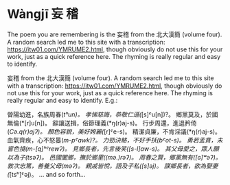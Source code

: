 # Wàngjī 妄 稽

The poem you are remembering is the 妄稽 from the 北大漢簡 (volume four). A random search led me to this site with a transcription: https://itw01.com/YMRUME2.html, though obviously do not use this for your work, just as a quick reference here. The rhyming is really regular and easy to identify.

妄稽 from the 北大漢簡 (volume four). A random search led me to this site with a transcription: <https://itw01.com/YMRUME2.html>, though obviously do not use this for your work, just as a quick reference here. The rhyming is really regular and easy to identify. E.g.:

䁝陽幼進，名族周春(*tʰun)。
孝悌慈誨，恭敬仁遜(*[s]ˤu[n])?。
鄉黨莫及，於國無倫(*[r]u[n])。
辭讓送揖，俗節理義(*ŋ(r)aj-s)。
行步周還，進退矜倚(*Cə.q(r)ajʔ)。
顏色容貌，美好姱麗(*[r]ˤe-s)。
精潔貞廉，不肯淫議(*ŋ(r)aj-s)。
血氣齊疾，心不怒㬥(*m-pˤawk)?。
力勁決觡，不好手扷(*bˤot-s)。
勇若孟賁，未嘗色撓(*m-[q]ʰˤrewʔ)。
見鄉長者，先言後笑(*[s-l]aw-s)。
其父母愛之，眾人願以為子(*tsəʔ)。
邑國闔鄉，撫於鄉里(*(mə.)rəʔ)。
周春之賢，鄉黨無有(*[ɢ]ʷəʔ)。
敦次忠篤，善養父母(*məʔ)。
親戚皆悅，語及子私(*[s]əj)。
謀鄉長者，欲為娶妻(*[tsʰ]ˤəj)。
... and so forth...
